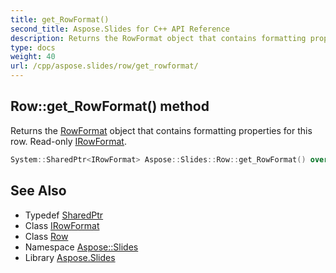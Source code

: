 ```yaml
---
title: get_RowFormat()
second_title: Aspose.Slides for C++ API Reference
description: Returns the RowFormat object that contains formatting properties for this row. Read-only IRowFormat.
type: docs
weight: 40
url: /cpp/aspose.slides/row/get_rowformat/
---
```

## Row::get_RowFormat() method


Returns the [RowFormat](../../rowformat/) object that contains formatting properties for this row. Read-only [IRowFormat](../../irowformat/).

```cpp
System::SharedPtr<IRowFormat> Aspose::Slides::Row::get_RowFormat() override
```

## See Also

* Typedef [SharedPtr](../../system/sharedptr/)
* Class [IRowFormat](../irowformat/)
* Class [Row](./)
* Namespace [Aspose::Slides](../)
* Library [Aspose.Slides](../../)